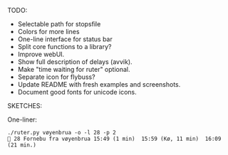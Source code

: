 TODO:
* Selectable path for stopsfile
* Colors for more lines
* One-line interface for status bar
* Split core functions to a library?
* Improve webUI.
* Show full description of delays (avvik).
* Make "time waiting for ruter" optional.
* Separate icon for flybuss?
* Update README with fresh examples and screenshots.
* Document good fonts for unicode icons.

SKETCHES:

One-liner:
```
./ruter.py vøyenbrua -o -l 28 -p 2
🚌 28 Fornebu fra vøyenbrua 15:49 (1 min)  15:59 (Kø, 11 min)  16:09 (21 min.)
```

